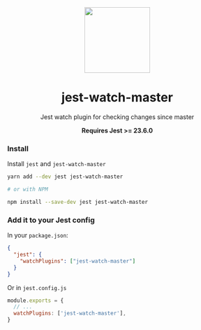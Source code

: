 <div align="center">
  <a href="https://facebook.github.io/jest/">
    <img width="150" height="150" vspace="" hspace="25" src="http://dp.hanlon.io/16694b99c896/jest.png">
  </a>
  <h1>jest-watch-master</h1>
  <p>Jest watch plugin for checking changes since master</p>
  <p><strong>Requires Jest >= 23.6.0</strong></p>
</div>

### Install

Install `jest` and `jest-watch-master`

```bash
yarn add --dev jest jest-watch-master

# or with NPM

npm install --save-dev jest jest-watch-master
```

### Add it to your Jest config

In your `package.json`:

```json
{
  "jest": {
    "watchPlugins": ["jest-watch-master"]
  }
}
```

Or in `jest.config.js`

```js
module.exports = {
  // ...
  watchPlugins: ['jest-watch-master'],
}
```
